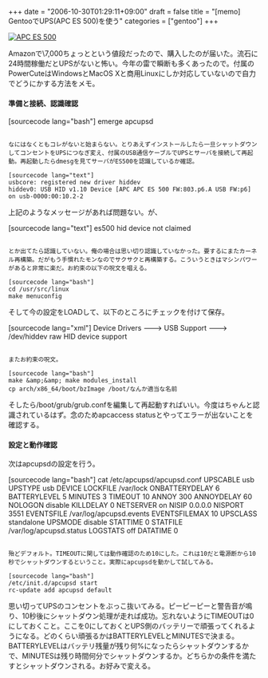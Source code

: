+++
date = "2006-10-30T01:29:11+09:00"
draft = false
title = "[memo] GentooでUPS(APC ES 500)を使う"
categories = ["gentoo"]
+++

<a href="http://www.amazon.co.jp/exec/obidos/ASIN/B0000AG7HB/realbeat-22/ref=nosim/" name="amazletlink" target="_blank"><img src="http://images-jp.amazon.com/images/P/B0000AG7HB.09.MZZZZZZZ.jpg" alt="APC ES 500" /></a>

Amazonで\7,000ちょっとという値段だったので、購入したのが届いた。流石に24時間稼働だとUPSがないと怖い。今年の雷で瞬断も多くあったので。付属のPowerCuteはWindowsとMacOS Xと商用Linuxにしか対応していないので自力でどうにかする方法をメモ。

<h4>準備と接続、認識確認</h4>

[sourcecode lang="bash"]
emerge apcupsd
```

なにはなくともコレがないと始まらない。とりあえずインストールしたら一旦シャットダウンしてコンセントをUPSにつなぎ変え、付属のUSB通信ケーブルでUPSとサーバを接続して再起動。再起動したらdmesgを見てサーバがES500を認識しているか確認。

[sourcecode lang="text"]
usbcore: registered new driver hiddev
hiddev0: USB HID v1.10 Device [APC APC ES 500 FW:803.p6.A USB FW:p6] on usb-0000:00:10.2-2
```

上記のようなメッセージがあれば問題ない。が、

[sourcecode lang="text"]
es500 hid device not claimed
```

とか出てたら認識していない。俺の場合は思い切り認識していなかった。要するにまたカーネル再構築。だがもう手慣れたモンなのでサクサクと再構築する。こういうときはマシンパワーがあると非常に楽だ。お約束の以下の呪文を唱える。

[sourcecode lang="bash"]
cd /usr/src/linux
make menuconfig
```

そして今の設定をLOADして、以下のところにチェックを付けて保存。

[sourcecode lang="xml"]
Device Drivers ---&gt;
    USB Support ---&gt;
        /dev/hiddev raw HID device support
```

またお約束の呪文。

[sourcecode lang="bash"]
make &amp;&amp; make modules_install
cp arch/x86_64/boot/bzImage /boot/なんか適当な名前
```

そしたら/boot/grub/grub.confを編集して再起動すればいい。今度はちゃんと認識されているはず。念のためapcaccess statusとやってエラーが出ないことを確認する。

<h4>設定と動作確認</h4>

次はapcupsdの設定を行う。

[sourcecode lang="bash"]
cat /etc/apcupsd/apcupsd.conf
UPSCABLE usb
UPSTYPE usb
DEVICE
LOCKFILE /var/lock
ONBATTERYDELAY 6
BATTERYLEVEL 5
MINUTES 3
TIMEOUT 10
ANNOY 300
ANNOYDELAY 60
NOLOGON disable
KILLDELAY 0
NETSERVER on
NISIP 0.0.0.0
NISPORT 3551
EVENTSFILE /var/log/apcupsd.events
EVENTSFILEMAX 10
UPSCLASS standalone
UPSMODE disable
STATTIME 0
STATFILE /var/log/apcupsd.status
LOGSTATS off
DATATIME 0
```

殆どデフォルト。TIMEOUTに関しては動作確認のため10にした。これは10だと電源断から10秒でシャットダウンするということ。実際にapcupsdを動かして試してみる。

[sourcecode lang="bash"]
/etc/init.d/apcupsd start
rc-update add apcupsd default
```

思い切ってUPSのコンセントをぶっこ抜いてみる。ピーピーピーと警告音が鳴り、10秒後にシャットダウン処理が走れば成功。忘れないようにTIMEOUTは0にしておくこと。ここを0にしておくとUPS側のバッテリーで頑張ってくれるようになる。どのくらい頑張るかはBATTERYLEVELとMINUTESで決まる。BATTERYLEVELはバッテリ残量が残り何%になったらシャットダウンするかで、MINUTESは残り時間何分でシャットダウンするか。どちらかの条件を満たすとシャットダウンされる。お好みで変える。
